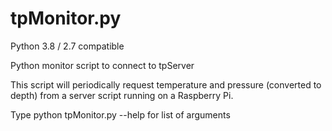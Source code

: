 # tpMonitor.py
Python 3.8 / 2.7 compatible

Python monitor script to connect to tpServer 

This script will periodically request temperature and pressure (converted to depth) from a server script running on a Raspberry Pi. 

Type python tpMonitor.py --help for list of arguments
